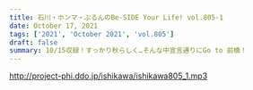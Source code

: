 ```yaml
---
title: 石川・ホンマ・ぶるんのBe-SIDE Your Life! vol.805-1
date: October 17, 2021
tags: ['2021', 'October 2021', 'vol.805']
draft: false
summary: 10/15収録！すっかり秋らしく…そんな中宣言通りにGo to 前橋！
---
```


http://project-phi.ddo.jp/ishikawa/ishikawa805_1.mp3
